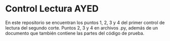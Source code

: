 # Control Lectura AYED
En este repositorio se encuentran los puntos 1, 2, 3 y 4 del primer control de lectura del segundo corte.
Puntos 2, 3 y 4 en archivos .py, además de un documento que también contiene las partes del código de prueba.
